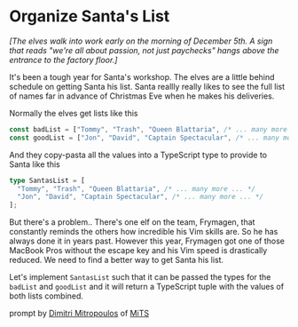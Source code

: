 # Organize Santa's List

_\[The elves walk into work early on the morning of December 5th. A sign that reads "we're all about passion, not just paychecks" hangs above the entrance to the factory floor.\]_

It's been a tough year for Santa's workshop. The elves are a little behind schedule on getting Santa his list. Santa reallly really likes to see the full list of names far in advance of Christmas Eve when he makes his deliveries.

Normally the elves get lists like this
```ts
const badList = ["Tommy", "Trash", "Queen Blattaria", /* ... many more ... */];
const goodList = ["Jon", "David", "Captain Spectacular", /* ... many more ... */];
```

And they copy-pasta all the values into a TypeScript type to provide to Santa like this
```ts
type SantasList = [
  "Tommy", "Trash", "Queen Blattaria", /* ... many more ... */
  "Jon", "David", "Captain Spectacular", /* ... many more ... */
];
```

But there's a problem.. There's one elf on the team, Frymagen, that constantly reminds the others how incredible his Vim skills are. So he has always done it in years past. However this year, Frymagen got one of those MacBook Pros without the escape key and his Vim speed is drastically reduced. We need to find a better way to get Santa his list.

Let's implement `SantasList` such that it can be passed the types for the `badList` and `goodList` and it will return a TypeScript tuple with the values of both lists combined.

prompt by [Dimitri Mitropoulos](https://github.com/dimitropoulos) of [MiTS](https://www.youtube.com/@MichiganTypeScript)
